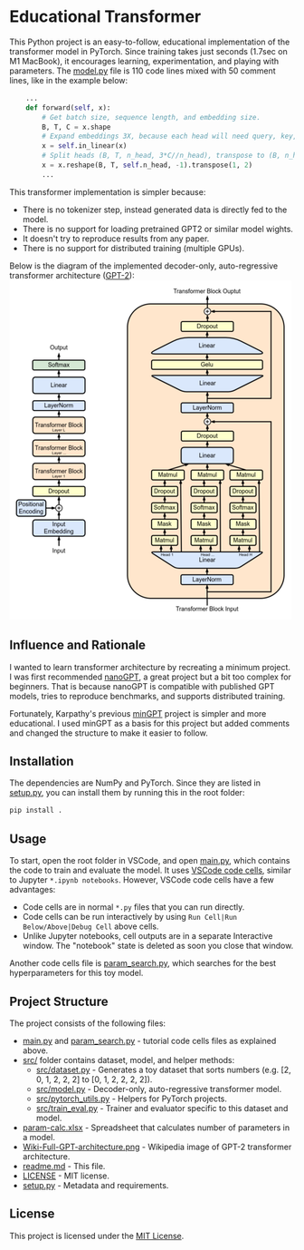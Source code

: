 # Educational Transformer

This Python project is an easy-to-follow, educational implementation of the transformer model in PyTorch. Since training takes just seconds (1.7sec on M1 MacBook), it encourages learning, experimentation, and playing with parameters. The [model.py](src/model.py) file is 110 code lines mixed with 50 comment lines, like in the example below:

```python
    ...
    def forward(self, x):
        # Get batch size, sequence length, and embedding size.
        B, T, C = x.shape
        # Expand embeddings 3X, because each head will need query, key, and value.
        x = self.in_linear(x)
        # Split heads (B, T, n_head, 3*C//n_head), transpose to (B, n_head, T, 3*C//n_head).
        x = x.reshape(B, T, self.n_head, -1).transpose(1, 2)
        ...
```

This transformer implementation is simpler because:
* There is no tokenizer step, instead generated data is directly fed to the model. 
* There is no support for loading pretrained GPT2 or similar model wights.
* It doesn't try to reproduce results from any paper.
* There is no support for distributed training (multiple GPUs).

Below is the diagram of the implemented decoder-only, auto-regressive transformer architecture ([GPT-2](https://en.wikipedia.org/wiki/GPT-2)):
<img src="Wiki-Full-GPT-architecture.png" width="498" height="599">

## Influence and Rationale
I wanted to learn transformer architecture by recreating a minimum project. I was first recommended [nanoGPT](https://github.com/karpathy/nanoGPT/), a great project but a bit too complex for beginners. That is because nanoGPT is compatible with published GPT models, tries to reproduce benchmarks, and supports distributed training.

Fortunately, Karpathy's previous [minGPT](https://github.com/karpathy/minGPT/) project is simpler and more educational. I used minGPT as a basis for this project but added comments and changed the structure to make it easier to follow.

## Installation

The dependencies are NumPy and PyTorch. Since they are listed in [setup.py](setup.py), you can install them by running this in the root folder:

```bash
pip install .
```

## Usage

To start, open the root folder in VSCode, and open [main.py](main.py), which contains the code to train and evaluate the model. It uses [VSCode code cells](https://code.visualstudio.com/docs/python/jupyter-support-py), similar to Jupyter ```*.ipynb notebooks```. However, VSCode code cells have a few advantages:

* Code cells are in normal ```*.py``` files that you can run directly.
* Code cells can be run interactively by using ```Run Cell|Run Below/Above|Debug Cell``` above cells.
* Unlike Jupyter notebooks, cell outputs are in a separate Interactive window. The "notebook" state is deleted as soon you close that window.

Another code cells file is [param_search.py](param_search.py), which searches for the best hyperparameters for this toy model.

## Project Structure

The project consists of the following files:

* [main.py](main.py) and [param_search.py](param_search.py) - tutorial code cells files as explained above.
* [src/](src/) folder contains dataset, model, and helper methods:
    * [src/dataset.py](src/dataset.py) - Generates a toy dataset that sorts numbers (e.g. [2, 0, 1, 2, 2, 2] to [0, 1, 2, 2, 2, 2]).
    * [src/model.py](src/model.py) - Decoder-only, auto-regressive transformer model.
    * [src/pytorch_utils.py](src/pytorch_utils.py) - Helpers for PyTorch projects.
    * [src/train_eval.py](src/train_eval.py) - Trainer and evaluator specific to this dataset and model.
* [param-calc.xlsx](param-calc.xlsx) - Spreadsheet that calculates number of parameters in a model.
* [Wiki-Full-GPT-architecture.png](Wiki-Full-GPT-architecture.png) - Wikipedia image of GPT-2 transformer architecture.
* [readme.md](readme.md) - This file.
* [LICENSE](LICENSE) - MIT license.
* [setup.py](setup.py) - Metadata and requirements.

## License

This project is licensed under the [MIT License](LICENSE).

